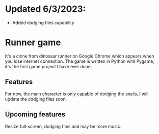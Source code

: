 # Updated 6/3/2023:
* Added dodging flies capability
# Runner game

It's a clone from dinosaur runner on Google Chrome which appears when you lose internet connection. The game is written in Python with Pygame, it's the first game project I have ever done.

## Features

For now, the main character is only capable of dodging the snails, I will update the dodging flies soon. 

## Upcoming features

Resize full-screen, dodging flies and may be more music.